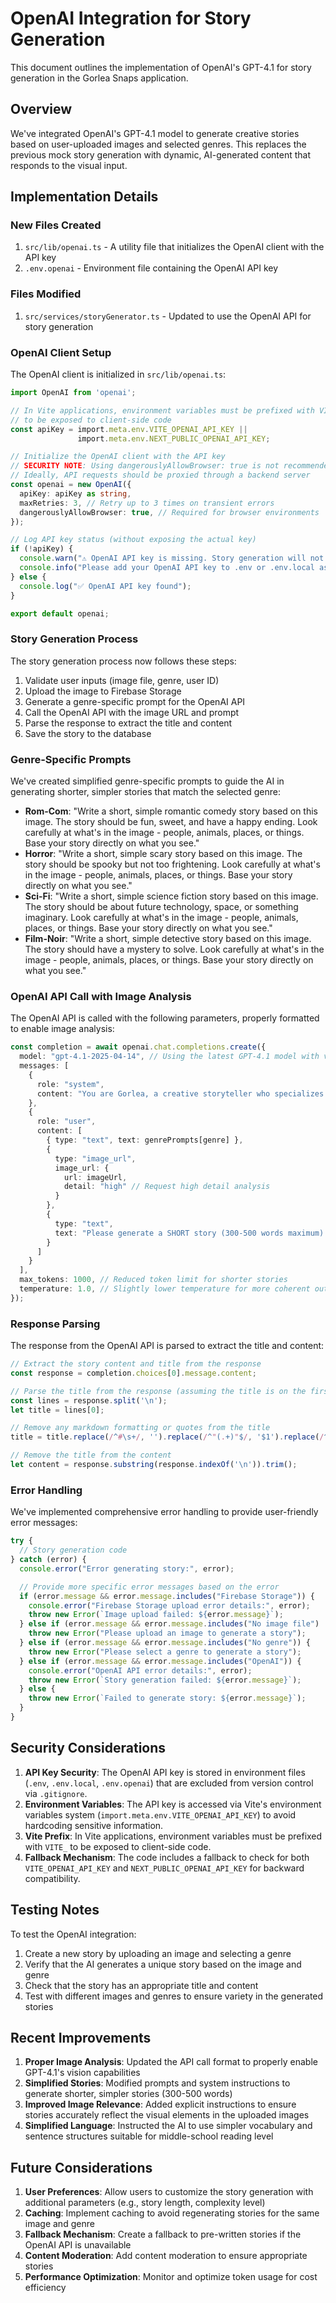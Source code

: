 # OpenAI Integration for Story Generation

This document outlines the implementation of OpenAI's GPT-4.1 for story generation in the Gorlea Snaps application.

## Overview

We've integrated OpenAI's GPT-4.1 model to generate creative stories based on user-uploaded images and selected genres. This replaces the previous mock story generation with dynamic, AI-generated content that responds to the visual input.

## Implementation Details

### New Files Created

1. `src/lib/openai.ts` - A utility file that initializes the OpenAI client with the API key
2. `.env.openai` - Environment file containing the OpenAI API key

### Files Modified

1. `src/services/storyGenerator.ts` - Updated to use the OpenAI API for story generation

### OpenAI Client Setup

The OpenAI client is initialized in `src/lib/openai.ts`:

```typescript
import OpenAI from 'openai';

// In Vite applications, environment variables must be prefixed with VITE_
// to be exposed to client-side code
const apiKey = import.meta.env.VITE_OPENAI_API_KEY ||
               import.meta.env.NEXT_PUBLIC_OPENAI_API_KEY;

// Initialize the OpenAI client with the API key
// SECURITY NOTE: Using dangerouslyAllowBrowser: true is not recommended for production
// Ideally, API requests should be proxied through a backend server
const openai = new OpenAI({
  apiKey: apiKey as string,
  maxRetries: 3, // Retry up to 3 times on transient errors
  dangerouslyAllowBrowser: true, // Required for browser environments
});

// Log API key status (without exposing the actual key)
if (!apiKey) {
  console.warn("⚠️ OpenAI API key is missing. Story generation will not work.");
  console.info("Please add your OpenAI API key to .env or .env.local as VITE_OPENAI_API_KEY");
} else {
  console.log("✅ OpenAI API key found");
}

export default openai;
```

### Story Generation Process

The story generation process now follows these steps:

1. Validate user inputs (image file, genre, user ID)
2. Upload the image to Firebase Storage
3. Generate a genre-specific prompt for the OpenAI API
4. Call the OpenAI API with the image URL and prompt
5. Parse the response to extract the title and content
6. Save the story to the database

### Genre-Specific Prompts

We've created simplified genre-specific prompts to guide the AI in generating shorter, simpler stories that match the selected genre:

- **Rom-Com**: "Write a short, simple romantic comedy story based on this image. The story should be fun, sweet, and have a happy ending. Look carefully at what's in the image - people, animals, places, or things. Base your story directly on what you see."
- **Horror**: "Write a short, simple scary story based on this image. The story should be spooky but not too frightening. Look carefully at what's in the image - people, animals, places, or things. Base your story directly on what you see."
- **Sci-Fi**: "Write a short, simple science fiction story based on this image. The story should be about future technology, space, or something imaginary. Look carefully at what's in the image - people, animals, places, or things. Base your story directly on what you see."
- **Film-Noir**: "Write a short, simple detective story based on this image. The story should have a mystery to solve. Look carefully at what's in the image - people, animals, places, or things. Base your story directly on what you see."

### OpenAI API Call with Image Analysis

The OpenAI API is called with the following parameters, properly formatted to enable image analysis:

```typescript
const completion = await openai.chat.completions.create({
  model: "gpt-4.1-2025-04-14", // Using the latest GPT-4.1 model with vision capabilities
  messages: [
    {
      role: "system",
      content: "You are Gorlea, a creative storyteller who specializes in writing engaging short stories in various genres. Your stories should be SHORT (300-500 words maximum), with simple language that's easy to read and understand. Use everyday vocabulary and short sentences. Avoid complex words, technical jargon, or overly flowery descriptions."
    },
    {
      role: "user",
      content: [
        { type: "text", text: genrePrompts[genre] },
        {
          type: "image_url",
          image_url: {
            url: imageUrl,
            detail: "high" // Request high detail analysis
          }
        },
        {
          type: "text",
          text: "Please generate a SHORT story (300-500 words maximum) with a simple, easy-to-read title. Use simple language that a middle-school student could easily understand. Make sure your story accurately reflects what's in the image, including the people, setting, clothing, and other visual elements."
        }
      ]
    }
  ],
  max_tokens: 1000, // Reduced token limit for shorter stories
  temperature: 1.0, // Slightly lower temperature for more coherent output
});
```

### Response Parsing

The response from the OpenAI API is parsed to extract the title and content:

```typescript
// Extract the story content and title from the response
const response = completion.choices[0].message.content;

// Parse the title from the response (assuming the title is on the first line)
const lines = response.split('\n');
let title = lines[0];

// Remove any markdown formatting or quotes from the title
title = title.replace(/^#\s+/, '').replace(/^"(.+)"$/, '$1').replace(/^Title:\s+/, '').trim();

// Remove the title from the content
let content = response.substring(response.indexOf('\n')).trim();
```

### Error Handling

We've implemented comprehensive error handling to provide user-friendly error messages:

```typescript
try {
  // Story generation code
} catch (error) {
  console.error("Error generating story:", error);

  // Provide more specific error messages based on the error
  if (error.message && error.message.includes("Firebase Storage")) {
    console.error("Firebase Storage upload error details:", error);
    throw new Error(`Image upload failed: ${error.message}`);
  } else if (error.message && error.message.includes("No image file") || error.message.includes("No valid file")) {
    throw new Error("Please upload an image to generate a story");
  } else if (error.message && error.message.includes("No genre")) {
    throw new Error("Please select a genre to generate a story");
  } else if (error.message && error.message.includes("OpenAI")) {
    console.error("OpenAI API error details:", error);
    throw new Error(`Story generation failed: ${error.message}`);
  } else {
    throw new Error(`Failed to generate story: ${error.message}`);
  }
}
```

## Security Considerations

1. **API Key Security**: The OpenAI API key is stored in environment files (`.env`, `.env.local`, `.env.openai`) that are excluded from version control via `.gitignore`.
2. **Environment Variables**: The API key is accessed via Vite's environment variables system (`import.meta.env.VITE_OPENAI_API_KEY`) to avoid hardcoding sensitive information.
3. **Vite Prefix**: In Vite applications, environment variables must be prefixed with `VITE_` to be exposed to client-side code.
4. **Fallback Mechanism**: The code includes a fallback to check for both `VITE_OPENAI_API_KEY` and `NEXT_PUBLIC_OPENAI_API_KEY` for backward compatibility.

## Testing Notes

To test the OpenAI integration:

1. Create a new story by uploading an image and selecting a genre
2. Verify that the AI generates a unique story based on the image and genre
3. Check that the story has an appropriate title and content
4. Test with different images and genres to ensure variety in the generated stories

## Recent Improvements

1. **Proper Image Analysis**: Updated the API call format to properly enable GPT-4.1's vision capabilities
2. **Simplified Stories**: Modified prompts and system instructions to generate shorter, simpler stories (300-500 words)
3. **Improved Image Relevance**: Added explicit instructions to ensure stories accurately reflect the visual elements in the uploaded images
4. **Simplified Language**: Instructed the AI to use simpler vocabulary and sentence structures suitable for middle-school reading level

## Future Considerations

1. **User Preferences**: Allow users to customize the story generation with additional parameters (e.g., story length, complexity level)
2. **Caching**: Implement caching to avoid regenerating stories for the same image and genre
3. **Fallback Mechanism**: Create a fallback to pre-written stories if the OpenAI API is unavailable
4. **Content Moderation**: Add content moderation to ensure appropriate stories
5. **Performance Optimization**: Monitor and optimize token usage for cost efficiency
